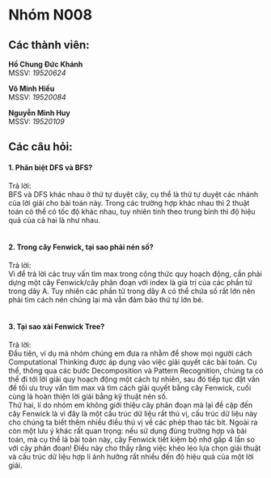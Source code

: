 <h1> Nhóm N008 </h1>
<h2> Các thành viên: </h2>
<p><b> Hồ Chung Đức Khánh </b><br> 
MSSV: <i>19520624</i></p>
<p><b> Võ Minh Hiếu </b><br> 
MSSV: <i>19520084</i></p>
<p><b> Nguyễn Minh Huy </b><br> 
MSSV: <i>19520109</i></p>

<h2> Các câu hỏi: <br> </h2>
<h4> 1. Phân biệt DFS và BFS? </h4>
Trả lời: 
<br>
BFS và DFS khác nhau ở thứ tự duyệt cây, cụ thể là thứ tự duyệt các nhánh của lời giải cho bài toán này. 
Trong các trường hợp khác nhau thì 2 thuật toán có thể có tốc độ khác nhau, tuy nhiên tính theo trung bình thì độ hiệu quả của cả hai là như nhau.
<br> <br>
<h4> 2. Trong cây Fenwick, tại sao phải nén số? </h4>
Trả lời: 
<br>
Vì để trả lời các truy vấn tìm max trong công thức quy hoạch động, cần phải dựng một cây Fenwick/cây phân đoạn với index là giá trị của các phần tử trong dãy A. 
Tuy nhiên các phần tử trong dãy A có thể chứa số rất lớn nên phải tìm cách nén chúng lại mà vẫn đảm bảo thứ tự lớn bé.
<br> <br>
<h4> 3. Tại sao xài Fenwick Tree? </h4>
Trả lời: 
<br>
Đầu tiên, ví dụ mà nhóm chúng em đưa ra nhằm để show mọi người cách Computational Thinking được áp dụng vào việc giải quyết các bài toán.
Cụ thể, thông qua các bước Decomposition và Pattern Recognition, chúng ta có thể đi tới lời giải quy hoạch động một cách tự nhiên, 
sau đó tiếp tục đặt vấn đề tối ưu truy vấn tìm max và tìm cách giải quyết bằng cây Fenwick, cuối cùng là hoàn thiện lời giải bằng kỹ thuật nén số.
<br>
Thứ hai, lí do nhóm em không giới thiệu cây phân đoạn mà lại đề cập đến cây Fenwick là vì đây là một cấu trúc dữ liệu rất thú vị,
cấu trúc dữ liệu này cho chúng ta biết thêm nhiều điều thú vị về các phép thao tác bit. 
Ngoài ra còn một lưu ý khác rất quan trọng: nếu sử dụng đúng trường hợp và bài toán, mà cụ thể là bài toán này, cây Fenwick tiết kiệm bộ nhớ gấp 4 lần so với cây phân đoạn!
Điều này cho thấy rằng việc khéo léo lựa chọn giải thuật và cấu trúc dữ liệu hợp lí ảnh hưởng rất nhiều đến độ hiệu quả của một lời giải.
<br>


